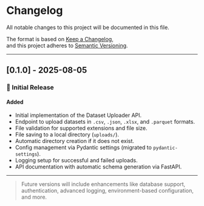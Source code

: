 # Changelog

All notable changes to this project will be documented in this file.

The format is based on [Keep a Changelog](https://keepachangelog.com/en/1.0.0/),  
and this project adheres to [Semantic Versioning](https://semver.org/spec/v2.0.0.html).

---

## [0.1.0] - 2025-08-05

### 🎉 Initial Release

#### Added
- Initial implementation of the Dataset Uploader API.
- Endpoint to upload datasets in `.csv`, `.json`, `.xlsx`, and `.parquet` formats.
- File validation for supported extensions and file size.
- File saving to a local directory (`uploads/`).
- Automatic directory creation if it does not exist.
- Config management via Pydantic settings (migrated to `pydantic-settings`).
- Logging setup for successful and failed uploads.
- API documentation with automatic schema generation via FastAPI.

---

> Future versions will include enhancements like database support, authentication, advanced logging, environment-based configuration, and more.

